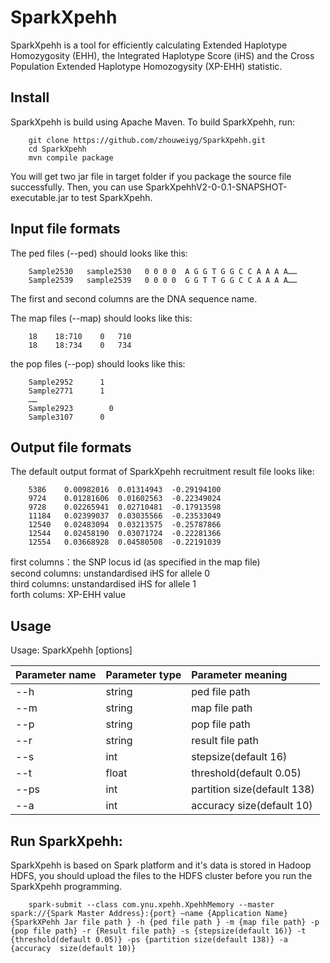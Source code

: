 SparkXpehh
===========
SparkXpehh is a tool for efficiently calculating Extended Haplotype Homozygosity (EHH), the Integrated Haplotype Score (iHS) and the Cross Population Extended Haplotype Homozogysity (XP-EHH) statistic.

Install
--------

SparkXpehh is build using Apache Maven. To build SparkXpehh, run:

        git clone https://github.com/zhouweiyg/SparkXpehh.git
        cd SparkXpehh
        mvn compile package

You will get two jar file in target folder if you package the source file successfully. Then, you can use SparkXpehhV2-0-0.1-SNAPSHOT-executable.jar to test SparkXpehh.

Input file formats
--------
The ped files (--ped) should looks like this:  

        Sample2530   sample2530   0 0 0 0  A G G T G G C C A A A A……  
        Sample2539   sample2539   0 0 0 0  G G T T G G C C A A A A……  
The first and second columns are the DNA sequence name.  

The map files (--map) should looks like this:   

        18	  18:710	0	710  
        18	  18:734	0	734  

the pop files (--pop) should looks like this:   

        Sample2952	    1  
        Sample2771	    1  
        ……  
        Sample2923   	  0  
        Sample3107	    0  

Output file formats
--------
The default output format of SparkXpehh recruitment result file looks like:

        5386	0.00982016	0.01314943	-0.29194100
        9724	0.01281606	0.01602563	-0.22349024
        9728	0.02265941	0.02710481	-0.17913598
        11184	0.02399037	0.03035566	-0.23533049
        12540	0.02483094	0.03213575	-0.25787866
        12544	0.02458190	0.03071724	-0.22281366
        12554	0.03668928	0.04580508	-0.22191039

first columns：the SNP locus id (as specified in the map file)   
second columns: unstandardised iHS for allele 0  
third columns: unstandardised iHS for allele 1  
forth colums: XP-EHH value  

Usage
--------

Usage:   SparkXpehh [options]

| Parameter name | Parameter type | Parameter meaning |
| ----- | :---- | :----- |
| --h |string	| ped file path |
| --m | 	string |	map file path |
| --p |	string |	pop file path |
| --r | 	string |	result file path |
| --s |	int | 	stepsize(default 16) |
| --t |	float |	threshold(default 0.05) |
| --ps | 	int |	partition size(default 138) |
| --a |	int |	accuracy  size(default 10) |





Run SparkXpehh:
--------
SparkXpehh is based on Spark platform and it's data is stored in Hadoop HDFS, you should upload the files to the HDFS cluster before you run the SparkXpehh programming.  

        spark-submit --class com.ynu.xpehh.XpehhMemory --master spark://{Spark Master Address}:{port} –name {Application Name} {SparkXPehh Jar file path } -h {ped file path } -m {map file path} -p {pop file path} -r {Result file path} -s {stepsize(default 16)} -t {threshold(default 0.05)} -ps {partition size(default 138)} -a {accuracy  size(default 10)}



